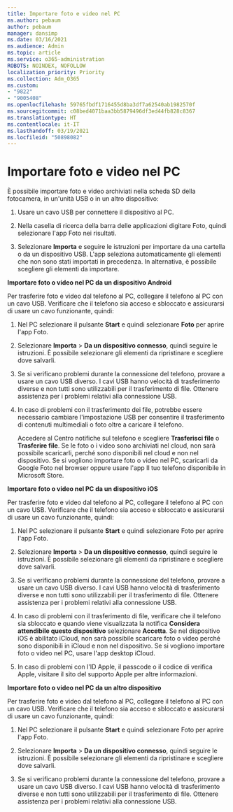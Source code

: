 ```yaml
---
title: Importare foto e video nel PC
ms.author: pebaum
author: pebaum
manager: dansimp
ms.date: 03/16/2021
ms.audience: Admin
ms.topic: article
ms.service: o365-administration
ROBOTS: NOINDEX, NOFOLLOW
localization_priority: Priority
ms.collection: Adm_O365
ms.custom:
- "9822"
- "9005408"
ms.openlocfilehash: 59765fbdf1716455d8ba3df7a62540ab1982570f
ms.sourcegitcommit: c08bed4071baa3bb5879496df3ed44fb828c8367
ms.translationtype: HT
ms.contentlocale: it-IT
ms.lasthandoff: 03/19/2021
ms.locfileid: "50898082"
---
```

# <a name="import-photos-and-videos-to-your-pc"></a>Importare foto e video nel PC

È possibile importare foto e video archiviati nella scheda SD della fotocamera, in un'unità USB o in un altro dispositivo:

1. Usare un cavo USB per connettere il dispositivo al PC.

1. Nella casella di ricerca della barra delle applicazioni digitare Foto, quindi selezionare l'app Foto nei risultati.

1. Selezionare **Importa** e seguire le istruzioni per importare da una cartella o da un dispositivo USB. L'app seleziona automaticamente gli elementi che non sono stati importati in precedenza. In alternativa, è possibile scegliere gli elementi da importare.

**Importare foto o video nel PC da un dispositivo Android**

Per trasferire foto e video dal telefono al PC, collegare il telefono al PC con un cavo USB. Verificare che il telefono sia acceso e sbloccato e assicurarsi di usare un cavo funzionante, quindi:

1. Nel PC selezionare il pulsante **Start** e quindi selezionare **Foto** per aprire l'app Foto.

1. Selezionare **Importa** > **Da un dispositivo connesso**, quindi seguire le istruzioni. È possibile selezionare gli elementi da ripristinare e scegliere dove salvarli.

1. Se si verificano problemi durante la connessione del telefono, provare a usare un cavo USB diverso. I cavi USB hanno velocità di trasferimento diverse e non tutti sono utilizzabili per il trasferimento di file. Ottenere assistenza per i problemi relativi alla connessione USB.

1. In caso di problemi con il trasferimento dei file, potrebbe essere necessario cambiare l'impostazione USB per consentire il trasferimento di contenuti multimediali o foto oltre a caricare il telefono. 

    Accedere al Centro notifiche sul telefono e scegliere **Trasferisci file** o **Trasferire file**. Se le foto o i video sono archiviati nel cloud, non sarà possibile scaricarli, perché sono disponibili nel cloud e non nel dispositivo. Se si vogliono importare foto o video nel PC, scaricarli da Google Foto nel browser oppure usare l'app Il tuo telefono disponibile in Microsoft Store.

**Importare foto o video nel PC da un dispositivo iOS**

Per trasferire foto e video dal telefono al PC, collegare il telefono al PC con un cavo USB. Verificare che il telefono sia acceso e sbloccato e assicurarsi di usare un cavo funzionante, quindi:

1. Nel PC selezionare il pulsante **Start** e quindi selezionare Foto per aprire l'app Foto.

1. Selezionare **Importa** > **Da un dispositivo connesso**, quindi seguire le istruzioni. È possibile selezionare gli elementi da ripristinare e scegliere dove salvarli.

1. Se si verificano problemi durante la connessione del telefono, provare a usare un cavo USB diverso. I cavi USB hanno velocità di trasferimento diverse e non tutti sono utilizzabili per il trasferimento di file. Ottenere assistenza per i problemi relativi alla connessione USB.

1. In caso di problemi con il trasferimento di file, verificare che il telefono sia sbloccato e quando viene visualizzata la notifica **Considera attendibile questo dispositivo** selezionare **Accetta**. Se nel dispositivo iOS è abilitato iCloud, non sarà possibile scaricare foto o video perché sono disponibili in iCloud e non nel dispositivo. Se si vogliono importare foto o video nel PC, usare l'app desktop iCloud.

1. In caso di problemi con l'ID Apple, il passcode o il codice di verifica Apple, visitare il sito del supporto Apple per altre informazioni.

**Importare foto o video nel PC da un altro dispositivo**

Per trasferire foto e video dal telefono al PC, collegare il telefono al PC con un cavo USB. Verificare che il telefono sia acceso e sbloccato e assicurarsi di usare un cavo funzionante, quindi:

1. Nel PC selezionare il pulsante **Start** e quindi selezionare Foto per aprire l'app Foto.

1. Selezionare **Importa** > **Da un dispositivo connesso**, quindi seguire le istruzioni. È possibile selezionare gli elementi da ripristinare e scegliere dove salvarli.

1. Se si verificano problemi durante la connessione del telefono, provare a usare un cavo USB diverso. I cavi USB hanno velocità di trasferimento diverse e non tutti sono utilizzabili per il trasferimento di file. Ottenere assistenza per i problemi relativi alla connessione USB.



